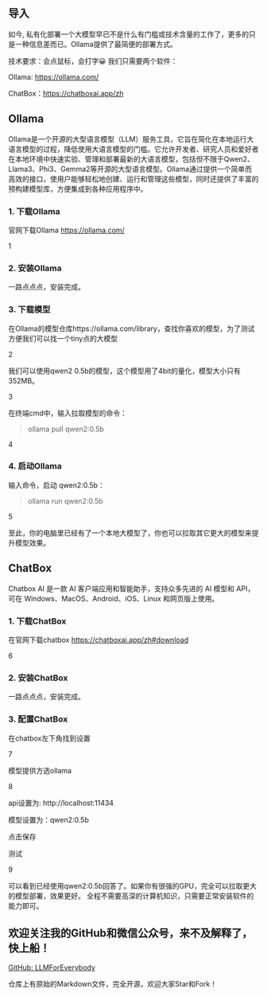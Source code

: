 ## 导入

如今, 私有化部署一个大模型早已不是什么有门槛或技术含量的工作了，更多的只是一种信息差而已。Ollama提供了最简便的部署方式。

技术要求：会点鼠标，会打字😀 我们只需要两个软件：

Ollama: https://ollama.com/

ChatBox：https://chatboxai.app/zh


## Ollama
Ollama是一个开源的大型语言模型（LLM）服务工具，它旨在简化在本地运行大语言模型的过程，降低使用大语言模型的门槛。它允许开发者、研究人员和爱好者在本地环境中快速实验、管理和部署最新的大语言模型，包括但不限于Qwen2、Llama3、Phi3、Gemma2等开源的大型语言模型。Ollama通过提供一个简单而高效的接口，使用户能够轻松地创建、运行和管理这些模型，同时还提供了丰富的预构建模型库，方便集成到各种应用程序中。

### 1. 下载Ollama 

官网下载Ollama  https://ollama.com/

1

### 2. 安装Ollama
一路点点点，安装完成。

### 3. 下载模型
在Ollama的模型仓库https://ollama.com/library，查找你喜欢的模型，为了测试方便我们可以找一个tiny点的大模型

2

我们可以使用qwen2 0.5b的模型，这个模型用了4bit的量化，模型大小只有352MB。

3

在终端cmd中，输入拉取模型的命令：

> ollama pull qwen2:0.5b

4



### 4. 启动Ollama

输入命令，启动 qwen2:0.5b：

> ollama run qwen2:0.5b

5

至此，你的电脑里已经有了一个本地大模型了，你也可以拉取其它更大的模型来提升模型效果。

## ChatBox

Chatbox AI 是一款 AI 客户端应用和智能助手，支持众多先进的 AI 模型和 API，可在 Windows、MacOS、Android、iOS、Linux 和网页版上使用。

### 1. 下载ChatBox
在官网下载chatbox https://chatboxai.app/zh#download

6

### 2. 安装ChatBox
一路点点点，安装完成。

### 3. 配置ChatBox
在chatbox左下角找到设置

7

模型提供方选ollama

8

api设置为: http://localhost:11434

模型设置为：qwen2:0.5b

点击保存

测试

9

可以看到已经使用qwen2:0.5b回答了。如果你有很强的GPU，完全可以拉取更大的模型部署，效果更好。
全程不需要高深的计算机知识，只需要正常安装软件的能力即可。

## 欢迎关注我的GitHub和微信公众号，来不及解释了，快上船！

[GitHub: LLMForEverybody](https://github.com/luhengshiwo/LLMForEverybody)

仓库上有原始的Markdown文件，完全开源，欢迎大家Star和Fork！